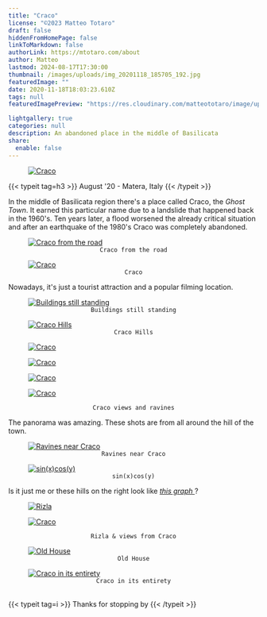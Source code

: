 ```yaml
---
title: "Craco"
license: "©2023 Matteo Totaro"
draft: false
hiddenFromHomePage: false
linkToMarkdown: false
authorLink: https://mtotaro.com/about
author: Matteo
lastmod: 2024-08-17T17:30:00
thumbnail: /images/uploads/img_20201118_185705_192.jpg
featuredImage: ""
date: 2020-11-18T18:03:23.610Z
tags: null
featuredImagePreview: "https://res.cloudinary.com/matteototaro/image/upload/craco/14.jpg"

lightgallery: true
categories: null
description: An abandoned place in the middle of Basilicata
share:
  enable: false
---
```


<div class="container-fluid">
    <div class="ratio-box fade-box">
        <figure>
          <a class="lightgallery" 
                  href="https://res.cloudinary.com/matteototaro/image/upload/craco/15.jpg"
                  title="Craco"
                  data-thumbnail="https://res.cloudinary.com/matteototaro/image/upload/c_auto,w_auto/craco/15.jpg"
                  data-sub-html="Craco">
                  <img class="lazyload blur-up"
                      src="https://res.cloudinary.com/matteototaro/image/upload/c_auto,w_auto/craco/15.jpg"
                      alt="Craco"></a>
        </figure>
        <div class="col-md-8 col-md-push-2 no-padding-left" >
          {{< typeit tag=h3 >}} August '20 - Matera, Italy {{< /typeit >}}
          <p>In the middle of Basilicata region there's a place called Craco, the <i>Ghost Town</i>. It earned this particular name due to a landslide that happened back in the 1960's. Ten years later, a flood worsened the already critical situation and after an earthquake of the 1980's Craco was completely abandoned.</p>
        </div>
        <figure>
            <a class="lightgallery" 
               href="https://res.cloudinary.com/matteototaro/image/upload/craco/6.jpg"
               title="Craco from the road"
               data-thumbnail="https://res.cloudinary.com/matteototaro/image/upload/c_auto,w_auto/craco/6.jpg"              
               data-sub-html="Craco from the road">
                   <img class="lazyload blur-up"
                        src="https://res.cloudinary.com/matteototaro/image/upload/c_auto,w_auto/craco/6.jpg"
                        data-sizes=auto
                        alt="Craco from the road"></a>
              <figcaption class=image-caption style="text-align:center">
                <code>Craco from the road</code>
              </figcaption>
         </figure>
        <figure>
          <a class="lightgallery" 
                  href="https://res.cloudinary.com/matteototaro/image/upload/craco/14.jpg"
                  title="Craco"
                  data-thumbnail="https://res.cloudinary.com/matteototaro/image/upload/c_auto,w_auto/craco/14.jpg"              
                  data-sub-html="Craco">
                  <img class="lazyload blur-up"
                      data-src="https://res.cloudinary.com/matteototaro/image/upload/c_auto,w_auto/craco/14.jpg"
                      data-sizes=auto
                      alt="Craco"></a>
              <figcaption class=image-caption style="text-align:center">
                <code>Craco</code>
              </figcaption>
        </figure>
        <div class="col-md-8 col-md-push-2 no-padding-left" >
            <p>Nowadays, it's just a tourist attraction and a popular filming location.</p>
         </div>
        <figure>
          <a class="lightgallery" 
                  href="https://res.cloudinary.com/matteototaro/image/upload/craco/16.jpg"
                  title="Buildings still standing"
                  data-thumbnail="https://res.cloudinary.com/matteototaro/image/upload/c_auto,w_auto/craco/16.jpg"              
                  data-sub-html="Buildings still standing">
                  <img class="lazyload blur-up"
                      src="https://res.cloudinary.com/matteototaro/image/upload/c_auto,w_auto/craco/16.jpg"
                      data-sizes=auto
                      alt="Buildings still standing"></a>
              <figcaption class=image-caption style="text-align:center">
                <code>Buildings still standing</code>
              </figcaption>
        </figure>
        <figure>
          <a class="lightgallery" 
                  href="https://res.cloudinary.com/matteototaro/image/upload/craco/8.jpg"
                  title="Craco Hills"
                  data-thumbnail="https://res.cloudinary.com/matteototaro/image/upload/c_auto,w_auto/craco/8.jpg"              
                  data-sub-html="Craco Hills">
                  <img class="lazyload blur-up"
                      src="https://res.cloudinary.com/matteototaro/image/upload/c_auto,w_auto/craco/8.jpg"
                      data-sizes=auto
                      alt="Craco Hills"></a>
              <figcaption class=image-caption style="text-align:center">
                <code>Craco Hills</code>
              </figcaption>
        </figure>
        <div class="row">
            <div class="scroll-view">
                <div class="scroll-doc">
                    <div class="scroll-item">
                        <div class="thumbnail">
                          <figure>
                            <a class="lightgallery" 
                                    href="https://res.cloudinary.com/matteototaro/image/upload/craco/9.jpg"
                                    title="Craco"
                                    data-thumbnail="https://res.cloudinary.com/matteototaro/image/upload/c_auto,w_auto/craco/9.jpg"              
                                    data-sub-html="Craco">
                                    <img class="lazyload blur-up"
                                        src="https://res.cloudinary.com/matteototaro/image/upload/c_auto,w_auto/craco/9.jpg"
                                        data-sizes=auto
                                        alt="Craco"></a>
                          </figure>
                        </div>
                     </div>
                    <div class="scroll-item">
                        <div class="thumbnail">
                            <figure>
                              <a class="lightgallery" 
                                      href="https://res.cloudinary.com/matteototaro/image/upload/craco/10.jpg"
                                      title="Craco"
                                      data-thumbnail="https://res.cloudinary.com/matteototaro/image/upload/c_auto,w_auto/craco/10.jpg"              
                                      data-sub-html="Craco">
                                      <img class="lazyload blur-up"
                                          src="https://res.cloudinary.com/matteototaro/image/upload/c_auto,w_auto/craco/10.jpg"
                                          data-sizes=auto
                                          alt="Craco"></a>
                            </figure>
                        </div>
                    </div>
                    <div class="scroll-item">
                        <div class="thumbnail">
                            <figure>
                              <a class="lightgallery" 
                                      href="https://res.cloudinary.com/matteototaro/image/upload/craco/11.jpg"
                                      title="Craco"
                                      data-thumbnail="https://res.cloudinary.com/matteototaro/image/upload/c_auto,w_auto/craco/11.jpg"              
                                      data-sub-html="Craco">
                                      <img class="lazyload blur-up"
                                          src="https://res.cloudinary.com/matteototaro/image/upload/c_auto,w_auto/craco/11.jpg"
                                          data-sizes=auto
                                          alt="Craco"></a>
                          </figure>
                        </div>
                     </div>
                    <div class="scroll-item">
                        <div class="thumbnail">
                            <figure>
                              <a class="lightgallery" 
                                      href="https://res.cloudinary.com/matteototaro/image/upload/craco/13.jpg"
                                      title="Craco"
                                      data-thumbnail="https://res.cloudinary.com/matteototaro/image/upload/c_auto,w_auto/craco/13.jpg"              
                                      data-sub-html="Craco">
                                      <img class="lazyload blur-up"
                                          src="https://res.cloudinary.com/matteototaro/image/upload/c_auto,w_auto/craco/13.jpg"
                                          data-sizes=auto
                                          alt="Craco"></a>
                            </figure>
                         </div>
                     </div>
                 </div>
              </div>
          </div>
        <figcaption class=image-caption style="text-align:center">
           <code>Craco views and ravines</code>
        </figcaption>
        <div class="col-md-8 col-md-push-2 no-padding-left" >
            <p>The panorama was amazing. These shots are from all around the hill of the town.</p>
        <figure>
          <a class="lightgallery" 
                  href="https://res.cloudinary.com/matteototaro/image/upload/craco/2.jpg"
                  title="Ravines near Craco"
                  data-thumbnail="https://res.cloudinary.com/matteototaro/image/upload/c_auto,w_auto/craco/2.jpg"              
                  data-sub-html="Ravines near Craco">
                  <img class="lazyload blur-up"
                      src="https://res.cloudinary.com/matteototaro/image/upload/c_auto,w_auto/craco/2.jpg"
                      data-sizes=auto
                      alt="Ravines near Craco"></a>
              <figcaption class=image-caption style="text-align:center">
                <code>Ravines near Craco</code>
              </figcaption>
        </figure>
        <figure>
          <a class="lightgallery" 
                  href="https://res.cloudinary.com/matteototaro/image/upload/craco/17.jpg"
                  title="sin(x)cos(y)"
                  data-thumbnail="https://res.cloudinary.com/matteototaro/image/upload/c_auto,w_auto/craco/17.jpg"              
                  data-sub-html="sin(x)cos(y)">
                  <img class="lazyload blur-up"
                      src="https://res.cloudinary.com/matteototaro/image/upload/c_auto,w_auto/craco/17.jpg"
                      data-sizes=auto
                      alt="sin(x)cos(y)"></a>
              <figcaption class=image-caption style="text-align:center">
                <code>sin(x)cos(y)</code>
              </figcaption>
        </figure>
        <div class="col-md-8 col-md-push-2 no-padding-left" >
            <p>Is it just me or these hills on the right look like <a href="https://www.wolframalpha.com/input/?i=sinxcosy" target="_blank"><i>this graph </a></i>?</p>
        <div class="row">
             <div class="scroll-view">
                <div class="scroll-doc">
                    <div class="scroll-item">
                      <div class="thumbnail">
                          <figure>
                            <a class="lightgallery" 
                                    href="https://res.cloudinary.com/matteototaro/image/upload/craco/19.jpg"
                                    title="Rizla"
                                    data-thumbnail="https://res.cloudinary.com/matteototaro/image/upload/c_auto,w_auto/craco/19.jpg"              
                                    data-sub-html="Rizla">
                                    <img class="lazyload blur-up"
                                        src="https://res.cloudinary.com/matteototaro/image/upload/c_auto,w_auto/craco/19.jpg"
                                        data-sizes=auto
                                        alt="Rizla"></a>
                          </figure>   
                        </div>
                    </div>
                    <div class="scroll-item">
                      <div class="thumbnail">
                          <figure>
                            <a class="lightgallery" 
                                    href="https://res.cloudinary.com/matteototaro/image/upload/craco/18.jpg"
                                    title="Craco"
                                    data-thumbnail="https://res.cloudinary.com/matteototaro/image/upload/c_auto,w_auto/craco/18.jpg"              
                                    data-sub-html="Craco">
                                    <img class="lazyload blur-up"
                                        src="https://res.cloudinary.com/matteototaro/image/upload/c_auto,w_auto/craco/18.jpg"
                                        data-sizes=auto
                                        alt="Craco"></a>
                          </figure>
                      </div>
                    </div>
               </div>
             </div>
         </div>
        <figcaption class=image-caption style="text-align:center">
               <code>Rizla & views from Craco</code>
        </figcaption>
        <figure>
          <a class="lightgallery" 
                  href="https://res.cloudinary.com/matteototaro/image/upload/craco/1.jpg"
                  title="Old House"
                  data-thumbnail="https://res.cloudinary.com/matteototaro/image/upload/c_auto,w_auto/craco/1.jpg"              
                  data-sub-html="Old House">
                  <img class="lazyload blur-up"
                      src="https://res.cloudinary.com/matteototaro/image/upload/c_auto,w_auto/craco/1.jpg"
                      data-sizes=auto
                      alt="Old House"></a>
              <figcaption class=image-caption style="text-align:center">
                <code>Old House</code>
              </figcaption>
        </figure>
        <figure>
          <a class="lightgallery" 
                  href="https://res.cloudinary.com/matteototaro/image/upload/craco/4.jpg"
                  title="Craco in its entirety"
                  data-thumbnail="https://res.cloudinary.com/matteototaro/image/upload/c_auto,w_auto/craco/4.jpg"              
                  data-sub-html="Craco in its entirety">
                  <img class="lazyload blur-up"
                      src="https://res.cloudinary.com/matteototaro/image/upload/c_auto,w_auto/craco/4.jpg"
                      data-sizes=auto
                      alt="Craco in its entirety"></a>
              <figcaption class=image-caption style="text-align:center">
                <code>Craco in its entirety</code>
              </figcaption>
        </figure>
        <br>
    	  {{< typeit tag=i >}} Thanks for stopping by {{< /typeit >}}
 </div>
</div>